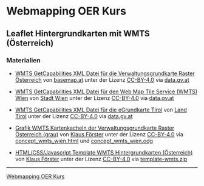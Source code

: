 # Webmapping OER Kurs

## Leaflet Hintergrundkarten mit WMTS (Österreich)

### Materialien

- [WMTS GetCapabilities XML Datei  für die Verwaltungsgrundkarte Raster Österreich](material/GetCapabilities-basemap.xml) von [basemap.at](https://basemap.at) unter der Lizenz [CC-BY-4.0](https://creativecommons.org/licenses/by/4.0/deed.de) via [data.gv.at](https://www.data.gv.at/katalog/de/dataset/basemap-at#resources)

- [WMTS GetCapabilities XML Datei  für den Web Map Tile Service (WMTS) Wien](material/GetCapabilities-wien.xml) von [Stadt Wien](https://data.wien.gv.at/) unter der Lizenz [CC-BY-4.0](https://creativecommons.org/licenses/by/4.0/deed.de) via [data.gv.at](https://www.data.gv.at/katalog/de/dataset/stadt-wien_webmaptileservicewmtswien#resources)

- [WMTS GetCapabilities XML Datei  für die eGrundkarte Tirol](material/GetCapabilities-tirol.xml) von [Land Tirol](https://data.tirol.gv.at/) unter der Lizenz [CC-BY-4.0](https://creativecommons.org/licenses/by/4.0/deed.de) via [data.gv.at](https://www.data.gv.at/katalog/de/dataset/land-tirol_elektronischekartetirol#resources)

- [Grafik WMTS Kartenkacheln der Verwaltungsgrundkarte Raster Österreich (grau)](material/concept_wmts_wien.png) von [Klaus Förster](https://github.com/webmapping-oer) unter der Lizenz [CC-BY-4.0](https://creativecommons.org/licenses/by/4.0/deed.de) via [concept_wmts_wien.html](material/concept_wmts_wien.html) und [concept_wmts_wien.odg](material/concept_wmts_wien.odg)

- [HTML/CSS/Javascript Template WMTS Hintergrundkarten (Österreich)](https://webmapping-oer.github.io/material/template/index.html) von [Klaus Förster](https://github.com/webmapping-oer) unter der Lizenz [CC-BY-4.0](https://creativecommons.org/licenses/by/4.0/deed.de) via [template-wmts.zip](https://webmapping-oer.github.io/material/template-wmts.zip)

---
[Webmapping OER Kurs](https://github.com/webmapping-oer)